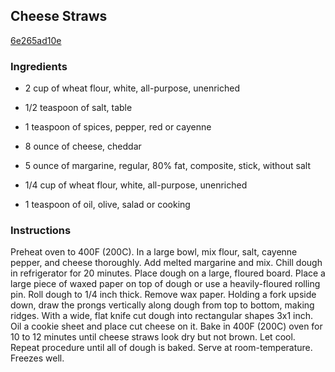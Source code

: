 ## Cheese Straws

[6e265ad10e](https://recipeland.com/recipe/v/cheese-straws-42152)

### Ingredients

 - 2 cup of wheat flour, white, all-purpose, unenriched

 - 1/2 teaspoon of salt, table

 - 1 teaspoon of spices, pepper, red or cayenne

 - 8 ounce of cheese, cheddar

 - 5 ounce of margarine, regular, 80% fat, composite, stick, without salt

 - 1/4 cup of wheat flour, white, all-purpose, unenriched

 - 1 teaspoon of oil, olive, salad or cooking

### Instructions

Preheat oven to 400F (200C). In a large bowl, mix flour, salt, cayenne pepper, and cheese thoroughly. Add melted margarine and mix. Chill dough in refrigerator for 20 minutes. Place dough on a large, floured board. Place a large piece of waxed paper on top of dough or use a heavily-floured rolling pin. Roll dough to 1/4 inch thick. Remove wax paper. Holding a fork upside down, draw the prongs vertically along dough from top to bottom, making ridges. With a wide, flat knife cut dough into rectangular shapes 3x1 inch. Oil a cookie sheet and place cut cheese on it. Bake in 400F (200C) oven for 10 to 12 minutes until cheese straws look dry but not brown. Let cool. Repeat procedure until all of dough is baked. Serve at room-temperature. Freezes well.